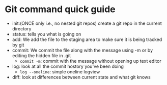 # Git command quick guide
- init:(ONCE only i.e., no nested git repos) create a git repo in the current directory
- status: tells you what is going on
- add: We add the file to the staging area to make sure it is being tracked by git
- commit: We commit the file along with the message using -m or by editing the hidden file in .git
   - `commit -m`: commit with the message without opening up text editor
- log: look at all the commit hostory you've been doing
   - `log --oneline`: simple oneline logview
- diff: look at differences between current state and what git knows

